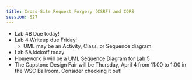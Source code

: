 ```yaml
---
title: Cross-Site Request Forgery (CSRF) and CORS
session: S27
---
```


* Lab 4B Due today!
* Lab 4 Writeup due Friday!
  * UML may be an Activity, Class, or Sequence diagram
* Lab 5A kickoff today
* Homework 6 will be a UML Sequence Diagram for Lab 5
* The Capstone Design Fair will be Thursday, April 4 from 11:00 to 1:00 in the WSC Ballroom. Consider checking it out!
